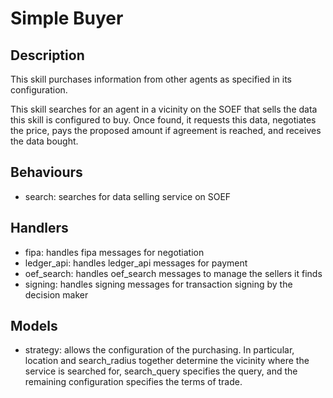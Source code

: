 # Simple Buyer

## Description

This skill purchases information from other agents as specified in its configuration.

This skill searches for an agent in a vicinity on the SOEF that sells the data this skill is configured to buy. Once found, it requests this data, negotiates the price, pays the proposed amount if agreement is reached, and receives the data bought.


## Behaviours

* search: searches for data selling service on SOEF

## Handlers

* fipa: handles fipa messages for negotiation
* ledger_api: handles ledger_api messages for payment
* oef_search: handles oef_search messages to manage the sellers it finds
* signing: handles signing messages for transaction signing by the decision maker


## Models

* strategy: allows the configuration of the purchasing. In particular, location and search_radius together determine the vicinity where the service is searched for, search_query specifies the query, and the remaining configuration specifies the terms of trade.
